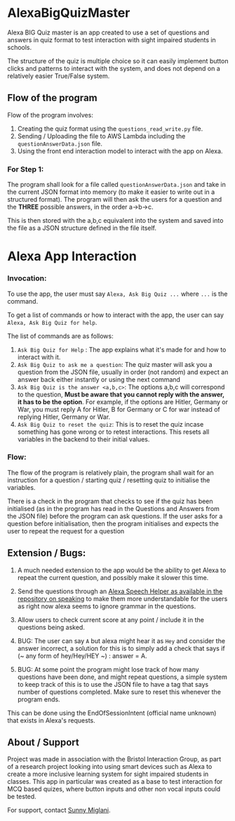 # AlexaBigQuizMaster

Alexa BIG Quiz master is an app created to use a set of questions and answers in quiz format to test interaction with sight impaired students in schools.

The structure of the quiz is multiple choice so it can easily implement button clicks and patterns to interact with the system, and does not depend on a relatively easier True/False system.

## Flow of the program

Flow of the program involves:
1.  Creating the quiz format using the `questions_read_write.py` file.
2.  Sending / Uploading the file to AWS Lambda including the `questionAnswerData.json` file.
3.  Using the front end interaction model to interact with the app on Alexa.

### **For Step 1:**
The program shall look for a file called `questionAnswerData.json` and take in the current JSON format into memory (to make it easier to write out in a structured format). The program will then ask the users for a question and the **THREE** possible answers, in the order a->b->c. 

This is then stored with the a,b,c equivalent into the system and saved into the file as a JSON structure defined in the file itself.

# Alexa App Interaction
### Invocation:
To use the app, the user must say `Alexa, Ask Big Quiz ...` where `...` is the command.

To get a list of commands or how to interact with the app, the user can say `Alexa, Ask Big Quiz for help`.

The list of commands are as follows:
1. `Ask Big Quiz for Help` : The app explains what it's made for and how to interact with it.
2. `Ask Big Quiz to ask me a question`: The quiz master will ask you a question from the JSON file, usually in order (not random) and expect an answer back either instantly or using the next command
3. `Ask Big Quiz is the answer <a,b,c>`: The options a,b,c will correspond to the question, **Must be aware that you cannot reply with the answer, it has to be the option**. For example, if the options are Hitler, Germany or War, you must reply A for Hitler, B for Germany or C for war instead of replying Hitler, Germany or War.
4. `Ask Big Quiz to reset the quiz`: This is to reset the quiz incase something has gone wrong or to retest interactions. This resets all variables in the backend to their initial values.

### Flow:

The flow of the program is relatively plain, the program shall wait for an instruction for a question / starting quiz / resetting quiz to initialise the variables.

There is a check in the program that checks to see if the quiz has been initialised (as in the program has read in the Questions and Answers from the JSON file) before the program can ask questions. If the user asks for a question before initialisation, then the program initialises and expects the user to repeat the request for a question


## Extension / Bugs:

1. A much needed extension to the app would be the ability to get Alexa to repeat the current question, and possibly make it slower this time.


2. Send the questions through an [Alexa Speech Helper as available in the repository on speaking](https://github.com/sunnyMiglani/AlexaSpeakingTest) to make them more understandable for the users as right now alexa seems to ignore grammar in the questions. 

3. Allow users to check current score at any point / include it in the questions being asked.

4. BUG: The user can say `A` but alexa might hear it as `Hey` and consider the answer incorrect, a solution for this is to simply add a check that says if (~ any form of hey/Hey/HEY ~) : answer = A.

5. BUG: At some point the program might lose track of how many questions have been done, and might repeat questions, a simple system to keep track of this is to use the JSON file to have a tag that says number of questions completed. Make sure to reset this whenever the program ends.

This can be done using the EndOfSessionIntent (official name unknown) that exists in Alexa's requests.



## About / Support

Project was made in association with the Bristol Interaction Group, as part of a research project looking into using smart devices such as Alexa to create a more inclusive learning system for sight impaired students in classes. This app in particular was created as a base to test interaction for MCQ based quizes, where button inputs and other non vocal inputs could be tested. 

For support, contact [Sunny Miglani](github.com/sunnymiglani). 

